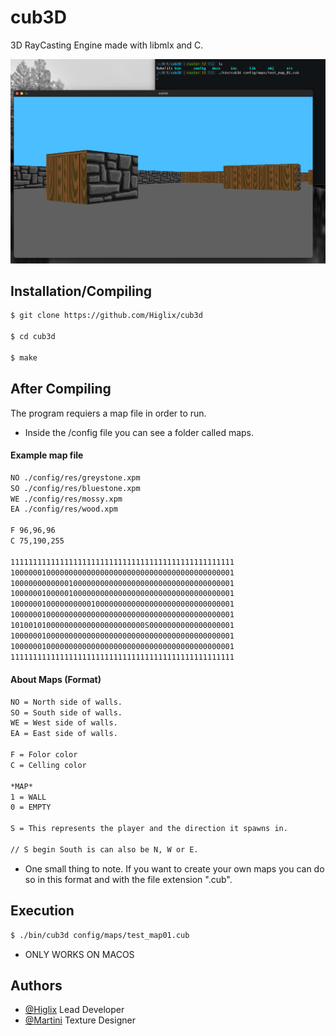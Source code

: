 
# cub3D

3D RayCasting Engine made with libmlx and C.



![App Screenshot](https://github.com/Higlix/cub3D/blob/master/docs/unnamed.png)


## Installation/Compiling

```bash
$ git clone https://github.com/Higlix/cub3d

$ cd cub3d

$ make
```


## After Compiling

The program requiers a map file in order to run.

- Inside the /config file you can see a folder called maps. 
#### Example map file

```bash
NO ./config/res/greystone.xpm 
SO ./config/res/bluestone.xpm
WE ./config/res/mossy.xpm
EA ./config/res/wood.xpm

F 96,96,96
C 75,190,255

11111111111111111111111111111111111111111111111111
10000001000000000000000000000000000000000000000001
10000000000001000000000000000000000000000000000001
10000001000001000000000000000000000000000000000001
10000001000000000010000000000000000000000000000001
10000001000000000000000000000000000000000000000001
101001010000000000000000000000S0000000000000000001
10000001000000000000000000000000000000000000000001
10000001000000000000000000000000000000000000000001
11111111111111111111111111111111111111111111111111
```
#### About Maps (Format)
```bash
NO = North side of walls.
SO = South side of walls.
WE = West side of walls.
EA = East side of walls.

F = Folor color
C = Celling color

*MAP*
1 = WALL
0 = EMPTY

S = This represents the player and the direction it spawns in.

// S begin South is can also be N, W or E.
```
- One small thing to note. If you want to create your own maps you can do so in this format and with the file extension ".cub".
## Execution
```bash
$ ./bin/cub3d config/maps/test_map01.cub
```
- ONLY WORKS ON MACOS

## Authors

- [@Higlix](https://github.com/Higlix) Lead Developer
- [@Martini](https://github.com/alpardayalman) Texture Designer

